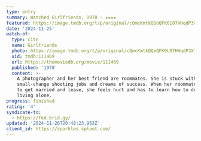 ```yaml
---
type: entry
summary: Watched Girlfriends, 1978 - ★★★★
featured: https://image.tmdb.org/t/p/original/cQmcKmtkQQeQFK0L07HHqdP3XIJ.jpg
date: '2024-11-25'
watch-of:
  type: cite
  name: Girlfriends
  photo: https://image.tmdb.org/t/p/original/cQmcKmtkQQeQFK0L07HHqdP3XIJ.jpg
  uid: tmdb:111469
  url: https://themoviedb.org/movie/111469
  published: '1978'
  content: >-
    A photographer and her best friend are roommates. She is stuck with
    small-change shooting jobs and dreams of success. When her roommate decides
    to get married and leave, she feels hurt and has to learn how to deal with
    living alone.
progress: finished
rating: '4'
syndicate-to:
  - https://fed.brid.gy/
updated: '2024-11-26T20:48:23.963Z'
client_id: https://sparkles.sploot.com/
---
```

